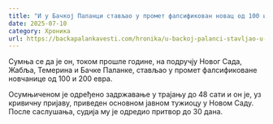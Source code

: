 ```yaml
---
title: "И у Бачкој Паланци стављао у промет фалсификован новац од 100 и 200 евра"
date: 2025-07-10
category: Хроника
url: https://backapalankavesti.com/hronika/u-backoj-palanci-stavljao-u-promet-falsifikovan-novac-od-100-i-200-evra/
---
```


Сумња се да је он, током прошле године, на подручју Новог Сада, Жабља, Темерина и Бачке Паланке, стављао у промет фалсификоване новчанице од 100 и 200 евра.

Осумњиченом је одређено задржавање у трајању до 48 сати и он је, уз кривичну пријаву, приведен основном јавном тужиоцу у Новом Саду. После саслушања, судија му је одредио притвор до 30 дана.
